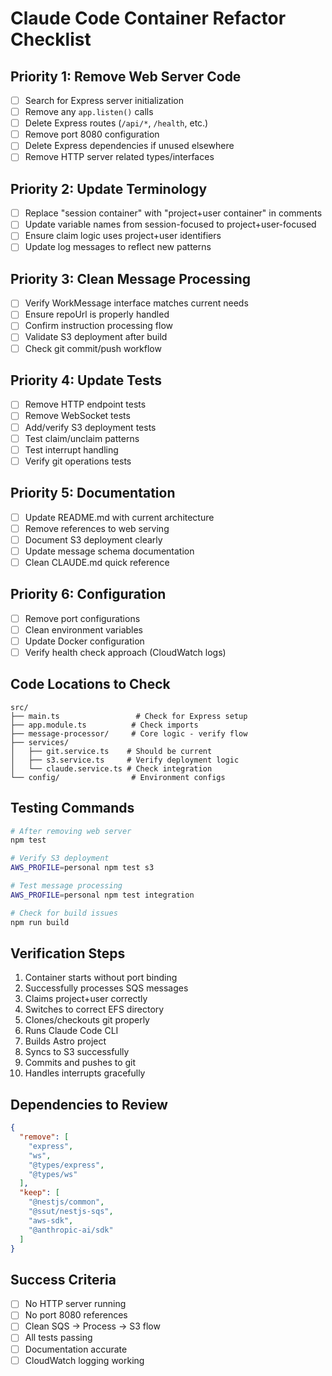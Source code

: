# Claude Code Container Refactor Checklist

## Priority 1: Remove Web Server Code

- [ ] Search for Express server initialization
- [ ] Remove any `app.listen()` calls
- [ ] Delete Express routes (`/api/*`, `/health`, etc.)
- [ ] Remove port 8080 configuration
- [ ] Delete Express dependencies if unused elsewhere
- [ ] Remove HTTP server related types/interfaces

## Priority 2: Update Terminology

- [ ] Replace "session container" with "project+user container" in comments
- [ ] Update variable names from session-focused to project+user-focused
- [ ] Ensure claim logic uses project+user identifiers
- [ ] Update log messages to reflect new patterns

## Priority 3: Clean Message Processing

- [ ] Verify WorkMessage interface matches current needs
- [ ] Ensure repoUrl is properly handled
- [ ] Confirm instruction processing flow
- [ ] Validate S3 deployment after build
- [ ] Check git commit/push workflow

## Priority 4: Update Tests

- [ ] Remove HTTP endpoint tests
- [ ] Remove WebSocket tests
- [ ] Add/verify S3 deployment tests
- [ ] Test claim/unclaim patterns
- [ ] Test interrupt handling
- [ ] Verify git operations tests

## Priority 5: Documentation

- [ ] Update README.md with current architecture
- [ ] Remove references to web serving
- [ ] Document S3 deployment clearly
- [ ] Update message schema documentation
- [ ] Clean CLAUDE.md quick reference

## Priority 6: Configuration

- [ ] Remove port configurations
- [ ] Clean environment variables
- [ ] Update Docker configuration
- [ ] Verify health check approach (CloudWatch logs)

## Code Locations to Check

```
src/
├── main.ts                 # Check for Express setup
├── app.module.ts          # Check imports
├── message-processor/     # Core logic - verify flow
├── services/
│   ├── git.service.ts    # Should be current
│   ├── s3.service.ts     # Verify deployment logic
│   └── claude.service.ts # Check integration
└── config/                # Environment configs
```

## Testing Commands

```bash
# After removing web server
npm test

# Verify S3 deployment
AWS_PROFILE=personal npm test s3

# Test message processing
AWS_PROFILE=personal npm test integration

# Check for build issues
npm run build
```

## Verification Steps

1. Container starts without port binding
2. Successfully processes SQS messages
3. Claims project+user correctly
4. Switches to correct EFS directory
5. Clones/checkouts git properly
6. Runs Claude Code CLI
7. Builds Astro project
8. Syncs to S3 successfully
9. Commits and pushes to git
10. Handles interrupts gracefully

## Dependencies to Review

```json
{
  "remove": [
    "express",
    "ws",
    "@types/express",
    "@types/ws"
  ],
  "keep": [
    "@nestjs/common",
    "@ssut/nestjs-sqs",
    "aws-sdk",
    "@anthropic-ai/sdk"
  ]
}
```

## Success Criteria

- [ ] No HTTP server running
- [ ] No port 8080 references
- [ ] Clean SQS → Process → S3 flow
- [ ] All tests passing
- [ ] Documentation accurate
- [ ] CloudWatch logging working